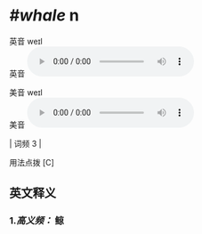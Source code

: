 # ***\#whale*** n
英音 weɪl  
英音
<audio src="./media/whale-B.aac" controls="controls"></audio>

美音 weɪl  
美音
<audio src="./media/whale.aac" controls="controls"></audio>



| 词频 3 |  

用法点拨  [C]

英文释义
---
### 1.*高义频：* **鲸**  


